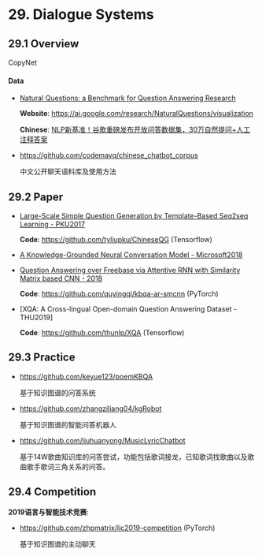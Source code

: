 
# 29. Dialogue Systems

## 29.1 Overview

CopyNet


#### Data

- [Natural Questions: a Benchmark for Question Answering Research](https://ai.google/research/pubs/pub47761)

    **Website**: <https://ai.google.com/research/NaturalQuestions/visualization>

    **Chinese**: [NLP新基准！谷歌重磅发布开放问答数据集，30万自然提问+人工注释答案](http://www.sohu.com/a/291408751_642762)

- <https://github.com/codemayq/chinese_chatbot_corpus>

    中文公开聊天语料库及使用方法


## 29.2 Paper

- [Large-Scale Simple Question Generation by Template-Based Seq2seq Learning - PKU2017](http://tcci.ccf.org.cn/conference/2017/papers/1066.pdf)

    **Code**: <https://github.com/tyliupku/ChineseQG> (Tensorflow)

- [A Knowledge-Grounded Neural Conversation Model - Microsoft2018](https://arxiv.org/abs/1702.01932)

- [Question Answering over Freebase via Attentive RNN with Similarity Matrix based CNN - 2018](https://arxiv.org/abs/1804.03317v2)

    **Code**: <https://github.com/quyingqi/kbqa-ar-smcnn> (PyTorch)

- [XQA: A Cross-lingual Open-domain Question Answering Dataset - THU2019]

    **Code**: <https://github.com/thunlp/XQA> (Tensorflow)


## 29.3 Practice

- <https://github.com/keyue123/poemKBQA>

    基于知识图谱的问答系统

- <https://github.com/zhangziliang04/kgRobot>

    基于知识图谱的智能问答机器人

- <https://github.com/liuhuanyong/MusicLyricChatbot>

    基于14W歌曲知识库的问答尝试，功能包括歌词接龙，已知歌词找歌曲以及歌曲歌手歌词三角关系的问答。


## 29.4 Competition

**2019语言与智能技术竞赛**:

- <https://github.com/zhpmatrix/lic2019-competition> (PyTorch)

    基于知识图谱的主动聊天
